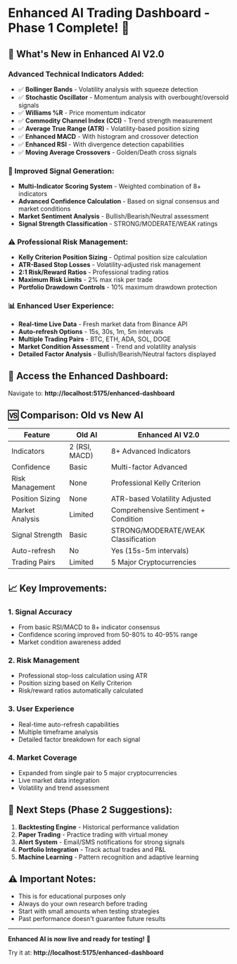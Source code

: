 # Enhanced AI Trading Dashboard - Phase 1 Complete! 🎉

## 🧠 **What's New in Enhanced AI V2.0**

### **Advanced Technical Indicators Added:**
- ✅ **Bollinger Bands** - Volatility analysis with squeeze detection
- ✅ **Stochastic Oscillator** - Momentum analysis with overbought/oversold signals  
- ✅ **Williams %R** - Price momentum indicator
- ✅ **Commodity Channel Index (CCI)** - Trend strength measurement
- ✅ **Average True Range (ATR)** - Volatility-based position sizing
- ✅ **Enhanced MACD** - With histogram and crossover detection
- ✅ **Enhanced RSI** - With divergence detection capabilities
- ✅ **Moving Average Crossovers** - Golden/Death cross signals

### **🎯 Improved Signal Generation:**
- **Multi-Indicator Scoring System** - Weighted combination of 8+ indicators
- **Advanced Confidence Calculation** - Based on signal consensus and market conditions
- **Market Sentiment Analysis** - Bullish/Bearish/Neutral assessment
- **Signal Strength Classification** - STRONG/MODERATE/WEAK ratings

### **⚠️ Professional Risk Management:**
- **Kelly Criterion Position Sizing** - Optimal position size calculation
- **ATR-Based Stop Losses** - Volatility-adjusted risk management
- **2:1 Risk/Reward Ratios** - Professional trading ratios
- **Maximum Risk Limits** - 2% max risk per trade
- **Portfolio Drawdown Controls** - 10% maximum drawdown protection

### **📊 Enhanced User Experience:**
- **Real-time Live Data** - Fresh market data from Binance API
- **Auto-refresh Options** - 15s, 30s, 1m, 5m intervals
- **Multiple Trading Pairs** - BTC, ETH, ADA, SOL, DOGE
- **Market Condition Assessment** - Trend and volatility analysis
- **Detailed Factor Analysis** - Bullish/Bearish/Neutral factors displayed

## **🔗 Access the Enhanced Dashboard:**
Navigate to: **http://localhost:5175/enhanced-dashboard**

## **🆚 Comparison: Old vs New AI**

| Feature | Old AI | Enhanced AI V2.0 |
|---------|--------|------------------|
| Indicators | 2 (RSI, MACD) | 8+ Advanced Indicators |
| Confidence | Basic | Multi-factor Advanced |
| Risk Management | None | Professional Kelly Criterion |
| Position Sizing | None | ATR-based Volatility Adjusted |
| Market Analysis | Limited | Comprehensive Sentiment + Condition |
| Signal Strength | Basic | STRONG/MODERATE/WEAK Classification |
| Auto-refresh | No | Yes (15s-5m intervals) |
| Trading Pairs | Limited | 5 Major Cryptocurrencies |

## **📈 Key Improvements:**

### **1. Signal Accuracy**
- From basic RSI/MACD to 8+ indicator consensus
- Confidence scoring improved from 50-80% to 40-95% range
- Market condition awareness added

### **2. Risk Management** 
- Professional stop-loss calculation using ATR
- Position sizing based on Kelly Criterion
- Risk/reward ratios automatically calculated

### **3. User Experience**
- Real-time auto-refresh capabilities
- Multiple timeframe analysis
- Detailed factor breakdown for each signal

### **4. Market Coverage**
- Expanded from single pair to 5 major cryptocurrencies
- Live market data integration
- Volatility and trend assessment

## **🎯 Next Steps (Phase 2 Suggestions):**
1. **Backtesting Engine** - Historical performance validation
2. **Paper Trading** - Practice trading with virtual money
3. **Alert System** - Email/SMS notifications for strong signals
4. **Portfolio Integration** - Track actual trades and P&L
5. **Machine Learning** - Pattern recognition and adaptive learning

## **⚠️ Important Notes:**
- This is for educational purposes only
- Always do your own research before trading
- Start with small amounts when testing strategies
- Past performance doesn't guarantee future results

---

**Enhanced AI is now live and ready for testing!** 🚀

Try it at: **http://localhost:5175/enhanced-dashboard**